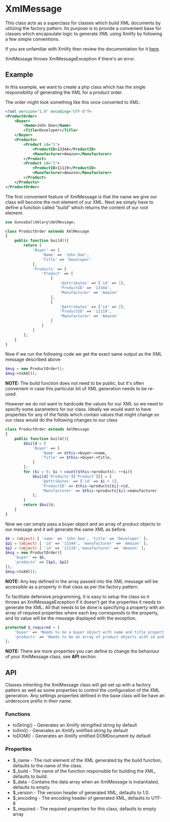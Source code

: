 # XmlMessage
This class acts as a superclass for classes which build XML documents by utilizing the factory pattern. Its purpose is to provide a convenient base for classes which encapsulate logic to generate XML using Xmlify by following a few simple conventions. 

If you are unfamiliar with Xmlify then review the documentation for it [here](xmlify.md).

XmlMessage throws XmlMessageException if there's an error.

## Example
In this example, we want to create a php class which has the single responsibility of generating the XML for a product order.

The order might look something like this once converted to XML:

```xml
<?xml version="1.0" encoding="UTF-8"?>
<ProductOrder>
    <Buyer>
        <Name>John Doe</Name>
        <Title>Developer</Title>
    </Buyer>
    <Products>
        <Product id="1">
            <ProductID>13344</ProductID>
            <Manufacturer>Amazon</Manufacturer>
        </Product>
        <Product id="2">
            <ProductID>11119</ProductID>
            <Manufacturer>Amazon</Manufacturer>
        </Product>
    </Products>
</ProductOrder>
```

The first convenient feature of XmlMessage is that the name we give our class will become the root element of our XML. Next we simply have to define a function called "build" which returns the content of our root element.

```php
use Gunsobal\Xmlary\XmlMessage;

class ProductOrder extends XmlMessage
{
    public function build(){
        return [
            'Buyer' => [
                'Name' => 'John Doe',
                'Title' => 'Developer'
            ],
            'Products' => [
                'Product' => [
                    [
                        '@attributes' => ['id' => 1],
                        'ProductID' => '13344',
                        'Manufacturer' => 'Amazon'
                    ],
                    [
                        '@attributes' => ['id' => 2],
                        'ProductID' => '11119',
                        'Manufacturer' => 'Amazon'
                    ]
                ]
            ]
        ];
    }
}
```

Now if we run the following code we get the exact same output as the XML message described above

```php
$msg = new ProductOrder();
$msg->toXml();
```

__NOTE:__ The build function does not need to be public, but it's often convenient in case this particular bit of XML generation needs to be re-used.

However we do not want to hardcode the values for our XML so we need to specify some parameters for our class. Ideally we would want to have properties for any of the fields which contain values that might change so our class would do the following changes to our class

```php
class ProductOrder extends XmlMessage
{
    public function build(){
        $build = [
            'Buyer' => [
                'Name' => $this->buyer->name,
                'Title' => $this->buyer->title,
            ]
        ];
        for ($i = 0; $i < count($this->products); ++$i){
            $build['Products']['Product'][] = [
                '@attributes' => ['id' => $i + 1],
                'ProductID' => $this->products[$i]->id,
                'Manufacturer' => $this->products[$i]->manufacturer
            ];
        }
        return $build;
    }
}
```

Now we can simply pass a buyer object and an array of product objects to our message and it will generate the same XML as before.

```php
$b = (object) [ 'name' => 'John Doe', 'title' => 'Developer' ];
$p1 = (object) [ 'id' => '13344', 'manufacturer' => 'Amazon' ];
$p2 = (object) [ 'id' => '11119','manufacturer' => 'Amazon' ];
$msg = new ProductOrder([
    'buyer' => $b,
    'products' => [$p1, $p2]
]); 
$msg->toXml();
```

__NOTE:__ Any key defined in the array passed into the XML message will be accessible as a property in that class as per the factory pattern.

To facilitate defensive programming, it is easy to setup the class so it throws an XmlMessageException if it doesn't get the properties it needs to generate the XML. All that needs to be done is specifying a property with an array of required properties where each key corresponds to the property, and its value will be the message displayed with the exception.

```php
protected $_required = [
    'buyer' => 'Needs to be a buyer object with name and title properties',
    'products' => 'Needs to be an array of product objects with id and manufacturer properties'
];
```

__NOTE:__ There are more properties you can define to change the behaviour of your XmlMessage class, see __API__ section.

## API
Classes inheriting the XmlMessage class will get set up with a factory pattern as well as some properties to control the configuration of the XML generation. Any settings properties defined in the base class will be have an underscore prefix in their name.

### Functions
* toString() - Generates an Xmlify stringified string by default
* toXml() - Generates an Xmlify xmlified string by default
* toDOM() - Generates an Xmlify xmlified DOMDocument by default

### Properties
* $_name - The root element of the XML generated by the build function, defaults to the name of the class.
* $_build - The name of the function responsible for building the XML, defaults to build.
* $_data - Contains the data array when an XmlMessage is instantiated, defaults to empty.
* $_version - The version header of generated XML, defaults to 1.0.
* $_encoding - The encoding header of generated XML, defaults to UTF-8
* $_required - The required properties for this class, defaults to empty array
